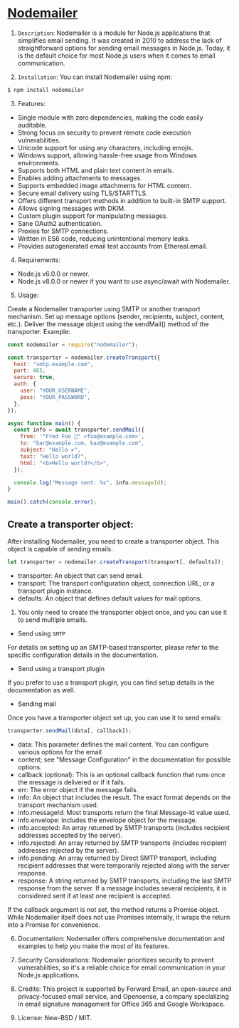 # [Nodemailer](https://nodemailer.com/about/)

1. `Description`: Nodemailer is a module for Node.js applications that simplifies email sending. It was created in 2010 to address the lack of straightforward options for sending email messages in Node.js. Today, it is the default choice for most Node.js users when it comes to email communication.

2. `Installation`: You can install Nodemailer using npm:

```bash
$ npm install nodemailer
```

3. Features:

- Single module with zero dependencies, making the code easily auditable.
- Strong focus on security to prevent remote code execution vulnerabilities.
- Unicode support for using any characters, including emojis.
- Windows support, allowing hassle-free usage from Windows environments.
- Supports both HTML and plain text content in emails.
- Enables adding attachments to messages.
- Supports embedded image attachments for HTML content.
- Secure email delivery using TLS/STARTTLS.
- Offers different transport methods in addition to built-in SMTP support.
- Allows signing messages with DKIM.
- Custom plugin support for manipulating messages.
- Sane OAuth2 authentication.
- Proxies for SMTP connections.
- Written in ES6 code, reducing unintentional memory leaks.
- Provides autogenerated email test accounts from Ethereal.email.

4. Requirements:

- Node.js v6.0.0 or newer.
- Node.js v8.0.0 or newer if you want to use async/await with Nodemailer.

5. Usage:

Create a Nodemailer transporter using SMTP or another transport mechanism.
Set up message options (sender, recipients, subject, content, etc.).
Deliver the message object using the sendMail() method of the transporter.
Example:

```javascript
const nodemailer = require("nodemailer");

const transporter = nodemailer.createTransport({
  host: "smtp.example.com",
  port: 465,
  secure: true,
  auth: {
    user: "YOUR_USERNAME",
    pass: "YOUR_PASSWORD",
  },
});

async function main() {
  const info = await transporter.sendMail({
    from: '"Fred Foo 👻" <foo@example.com>',
    to: "bar@example.com, baz@example.com",
    subject: "Hello ✔",
    text: "Hello world?",
    html: "<b>Hello world?</b>",
  });

  console.log("Message sent: %s", info.messageId);
}

main().catch(console.error);
```

## Create a transporter object:

After installing Nodemailer, you need to create a transporter object. This object is capable of sending emails.

```javascript
let transporter = nodemailer.createTransport(transport[, defaults]);
```

- transporter: An object that can send email.
- transport: The transport configuration object, connection URL, or a transport plugin instance.
- defaults: An object that defines default values for mail options.

1. You only need to create the transporter object once, and you can use it to send multiple emails.

- Send using `SMTP`

For details on setting up an SMTP-based transporter, please refer to the specific configuration details in the documentation.

- Send using a transport plugin

If you prefer to use a transport plugin, you can find setup details in the documentation as well.

- Sending mail

Once you have a transporter object set up, you can use it to send emails:

```javascript
transporter.sendMail(data[, callback]);
```

- data: This parameter defines the mail content. You can configure various options for the email
- content; see "Message Configuration" in the documentation for possible options.
- callback (optional): This is an optional callback function that runs once the message is delivered or if it fails.
- err: The error object if the message fails.
- info: An object that includes the result. The exact format depends on the transport mechanism used.
- info.messageId: Most transports return the final Message-Id value used.
- info.envelope: Includes the envelope object for the message.
- info.accepted: An array returned by SMTP transports (includes recipient addresses accepted by the server).
- info.rejected: An array returned by SMTP transports (includes recipient addresses rejected by the server).
- info.pending: An array returned by Direct SMTP transport, including recipient addresses that were temporarily rejected along with the server response.
- response: A string returned by SMTP transports, including the last SMTP response from the server.
If a message includes several recipients, it is considered sent if at least one recipient is accepted.

If the callback argument is not set, the method returns a Promise object. While Nodemailer itself does not use Promises internally, it wraps the return into a Promise for convenience.

6. Documentation: Nodemailer offers comprehensive documentation and examples to help you make the most of its features.

7. Security Considerations: Nodemailer prioritizes security to prevent vulnerabilities, so it's a reliable choice for email communication in your Node.js applications.

8. Credits: This project is supported by Forward Email, an open-source and privacy-focused email service, and Opensense, a company specializing in email signature management for Office 365 and Google Workspace.

9. License: New-BSD / MIT.